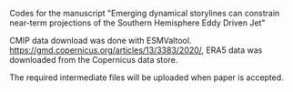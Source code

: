 Codes for the manuscript "Emerging dynamical storylines can constrain near-term projections of the Southern Hemisphere Eddy Driven Jet"

CMIP data download was done with ESMValtool. https://gmd.copernicus.org/articles/13/3383/2020/, ERA5 data was downloaded from the Copernicus data store.

The required intermediate files will be uploaded when paper is accepted. 
